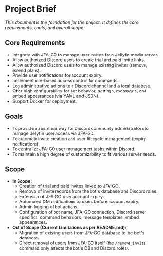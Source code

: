 # Project Brief

*This document is the foundation for the project. It defines the core requirements, goals, and overall scope.*

## Core Requirements

- Integrate with JFA-GO to manage user invites for a Jellyfin media server.
- Allow authorized Discord users to create trial and paid invite links.
- Allow authorized Discord users to manage existing invites (remove, extend plans).
- Provide user notifications for account expiry.
- Implement role-based access control for commands.
- Log administrative actions to a Discord channel and a local database.
- Offer high configurability for bot behavior, settings, messages, and embed appearances (via YAML and JSON).
- Support Docker for deployment.

## Goals

- To provide a seamless way for Discord community administrators to manage Jellyfin user access via JFA-GO.
- To automate invite creation and user lifecycle management (expiry notifications).
- To centralize JFA-GO user management tasks within Discord.
- To maintain a high degree of customizability to fit various server needs.

## Scope

- **In Scope:**
    - Creation of trial and paid invites linked to JFA-GO.
    - Removal of invite records from the bot's database and Discord roles.
    - Extension of JFA-GO user account expiry.
    - Automated DM notifications to users before account expiry.
    - Admin logging of bot actions.
    - Configuration of bot name, JFA-GO connection, Discord server specifics, command behaviors, message templates, embed appearances.
- **Out of Scope (Current Limitations as per README.md):**
    - Migration of existing users from JFA-GO database to the bot's database.
    - Direct removal of users from JFA-GO itself (the `/remove_invite` command only affects the bot's DB and Discord roles).
